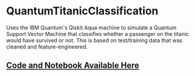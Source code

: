 # QuantumTitanicClassification

Uses the IBM Quantum's Qiskit Aqua machine to simulate a Quantum Support Vector Machine that classifies whether a passenger on the titanic would have survived or not. This is based on test/training data that was cleaned and feature-engineered. 

## [Code and Notebook Available Here](https://github.com/michaelvega/QuantumTitanicClassification/blob/main/pyQSVM2.ipynb)
